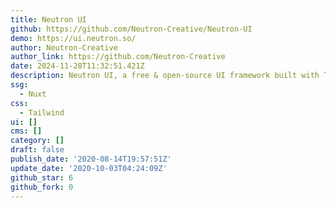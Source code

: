 ```yaml
---
title: Neutron UI
github: https://github.com/Neutron-Creative/Neutron-UI
demo: https://ui.neutron.so/
author: Neutron-Creative
author_link: https://github.com/Neutron-Creative
date: 2024-11-28T11:32:51.421Z
description: Neutron UI, a free & open-source UI framework built with Tailwind CSS
ssg:
  - Nuxt
css:
  - Tailwind
ui: []
cms: []
category: []
draft: false
publish_date: '2020-08-14T19:57:51Z'
update_date: '2020-10-03T04:24:09Z'
github_star: 6
github_fork: 0
---
```

